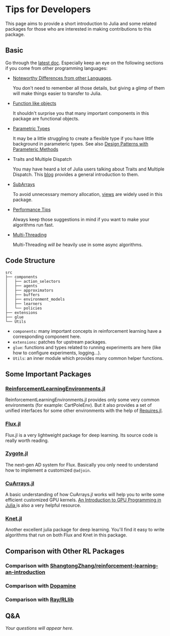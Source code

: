# Tips for Developers

This page aims to provide a short introduction to Julia and some related packages for those who are interested in making contributions to this package.


## Basic

Go through the [latest doc](https://docs.julialang.org/en/latest/). Especially keep an eye on the following sections if you come from other programming languages:

- [Noteworthy Differences from other Languages](https://docs.julialang.org/en/latest/manual/noteworthy-differences/).

    You don't need to remember all those details, but giving a glimp of them will make things easier to transfer to Julia.

- [Function like objects](https://docs.julialang.org/en/latest/manual/methods/#Function-like-objects-1)

    It shouldn't surprise you that many important components in this package are functional objects.

- [Parametric Types](https://docs.julialang.org/en/v1/manual/types/#Parametric-Types-1)

    It may be a little struggling to create a flexible type if you have little background in parameteric types. See also [Design Patterns with Parameteric Methods](https://docs.julialang.org/en/latest/manual/methods/#Design-Patterns-with-Parametric-Methods-1)

- Traits and Multiple Dispatch

    You may have heard a lot of Julia users talking about Traits and Multiple Dispatch. This [blog](https://white.ucc.asn.au/2018/10/03/Dispatch,-Traits-and-Metaprogramming-Over-Reflection.html) provides a general introduction to them.

- [SubArrays](https://docs.julialang.org/en/latest/devdocs/subarrays/)

    To avoid unnecessary memory allocation, [views](https://docs.julialang.org/en/latest/base/arrays/#Views-(SubArrays-and-other-view-types)-1) are widely used in this package.

- [Performance Tips](https://docs.julialang.org/en/latest/manual/performance-tips/)

    Always keep those suggestions in mind if you want to make your algorithms run fast.

- [Multi-Threading](https://docs.julialang.org/en/latest/base/multi-threading/)

    Multi-Threading *will be* heavily use in some async algorithms.

## Code Structure

```
src
├── components
│   ├── action_selectors
│   ├── agents
│   ├── approximators
│   ├── buffers
│   ├── environment_models
│   ├── learners
│   └── policies
├── extensions
├── glue
└── Utils
```

- `components`: many important concepts in reinforcement learning have a corresponding component here.
- `extensions`: patches for upstream packages.
- `glue`: functions and types related to running experiments are here (like how to configure experiments, logging...).
- `Utils`: an inner module which provides many common helper functions.

## Some Important Packages

### [ReinforcementLearningEnvironments.jl](https://github.com/JuliaReinforcementLearning/ReinforcementLearningEnvironments.jl)

ReinforcementLearningEnvironments.jl provides only some very common environments (for example: CartPoleEnv). But it also provides a set of unified interfaces for some other environments with the help of [Requires.jl](https://github.com/MikeInnes/Requires.jl). 

### [Flux.jl](https://github.com/FluxML/Flux.jl)

Flux.jl is a very lightweight package for deep learning. Its source code is really worth reading.

### [Zygote.jl](https://github.com/FluxML/Zygote.jl)

The next-gen AD system for Flux. Basically you only need to understand how to implement a customized `@adjoin`.

### [CuArrays.jl](https://github.com/JuliaGPU/CuArrays.jl)

A basic understanding of how CuArrays.jl works will help you to write some efficient customized GPU kernels. [An Introduction to GPU Programming in Julia ](https://nextjournal.com/sdanisch/julia-gpu-programming) is also a very helpful resource.

### [Knet.jl](https://github.com/denizyuret/Knet.jl)

Another excellent julia package for deep learning. You'll find it easy to write algorithms that run on both Flux and Knet in this package.

## Comparison with Other RL Packages

### Comparison with [ShangtongZhang/reinforcement-learning-an-introduction](https://github.com/ShangtongZhang/reinforcement-learning-an-introduction)

### Comparison with [Dopamine](https://github.com/google/dopamine)

### Comparison with [Ray/RLlib](https://ray.readthedocs.io/en/latest/rllib.html)

## Q&A

*Your questions will appear here.*